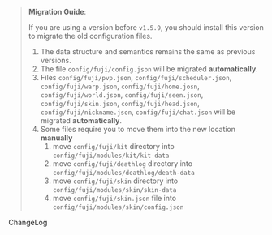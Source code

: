 > **Migration Guide**:
> 
> If you are using a version before `v1.5.9`, you should install this version to migrate the old configuration files. 
> 
> 1. The data structure and semantics remains the same as previous versions.
> 2. The file `config/fuji/config.json` will be migrated **automatically**.
> 3. Files `config/fuji/pvp.json`, `config/fuji/scheduler.json`, `config/fuji/warp.json`, `config/fuji/home.josn`, `config/fuji/world.json`, `config/fuji/seen.json`, `config/fuji/skin.json`, `config/fuji/head.json`, `config/fuji/nickname.json`, `config/fuji/chat.json` will be migrated **automatically**.
> 4. Some files require you to move them into the new location **manually**
>    1. move `config/fuji/kit` directory into `config/fuji/modules/kit/kit-data`
>    2. move `config/fuji/deathlog` directory into `config/fuji/modules/deathlog/death-data`
>    3. move `config/fuji/skin` directory into `config/fuji/modules/skin/skin-data`
>    4. move `config/fuji/skin.json` file into `config/fuji/modules/skin/config.json`

ChangeLog

